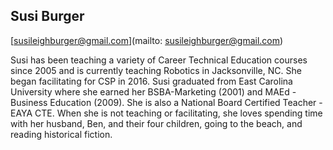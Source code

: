 ## Susi Burger

[susileighburger@gmail.com](mailto: susileighburger@gmail.com)

Susi has been teaching a variety of Career Technical Education courses since 2005 and is currently teaching Robotics in Jacksonville, NC.  She began facilitating for CSP in 2016.  Susi graduated from East Carolina University where she earned her BSBA-Marketing (2001) and MAEd - Business Education (2009). She is also a National Board Certified Teacher - EAYA CTE. When she is not teaching or facilitating, she loves spending time with her husband, Ben, and their four children, going to the beach, and reading historical fiction.